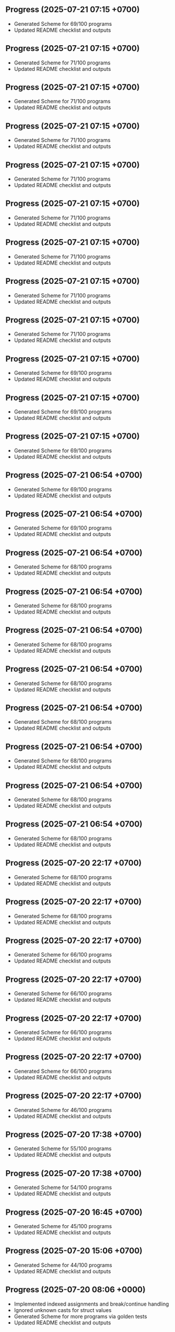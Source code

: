 ## Progress (2025-07-21 07:15 +0700)
- Generated Scheme for 69/100 programs
- Updated README checklist and outputs

## Progress (2025-07-21 07:15 +0700)
- Generated Scheme for 71/100 programs
- Updated README checklist and outputs

## Progress (2025-07-21 07:15 +0700)
- Generated Scheme for 71/100 programs
- Updated README checklist and outputs

## Progress (2025-07-21 07:15 +0700)
- Generated Scheme for 71/100 programs
- Updated README checklist and outputs

## Progress (2025-07-21 07:15 +0700)
- Generated Scheme for 71/100 programs
- Updated README checklist and outputs

## Progress (2025-07-21 07:15 +0700)
- Generated Scheme for 71/100 programs
- Updated README checklist and outputs

## Progress (2025-07-21 07:15 +0700)
- Generated Scheme for 71/100 programs
- Updated README checklist and outputs

## Progress (2025-07-21 07:15 +0700)
- Generated Scheme for 71/100 programs
- Updated README checklist and outputs

## Progress (2025-07-21 07:15 +0700)
- Generated Scheme for 71/100 programs
- Updated README checklist and outputs

## Progress (2025-07-21 07:15 +0700)
- Generated Scheme for 69/100 programs
- Updated README checklist and outputs

## Progress (2025-07-21 07:15 +0700)
- Generated Scheme for 69/100 programs
- Updated README checklist and outputs

## Progress (2025-07-21 07:15 +0700)
- Generated Scheme for 69/100 programs
- Updated README checklist and outputs

## Progress (2025-07-21 06:54 +0700)
- Generated Scheme for 69/100 programs
- Updated README checklist and outputs

## Progress (2025-07-21 06:54 +0700)
- Generated Scheme for 69/100 programs
- Updated README checklist and outputs

## Progress (2025-07-21 06:54 +0700)
- Generated Scheme for 68/100 programs
- Updated README checklist and outputs

## Progress (2025-07-21 06:54 +0700)
- Generated Scheme for 68/100 programs
- Updated README checklist and outputs

## Progress (2025-07-21 06:54 +0700)
- Generated Scheme for 68/100 programs
- Updated README checklist and outputs

## Progress (2025-07-21 06:54 +0700)
- Generated Scheme for 68/100 programs
- Updated README checklist and outputs

## Progress (2025-07-21 06:54 +0700)
- Generated Scheme for 68/100 programs
- Updated README checklist and outputs

## Progress (2025-07-21 06:54 +0700)
- Generated Scheme for 68/100 programs
- Updated README checklist and outputs

## Progress (2025-07-21 06:54 +0700)
- Generated Scheme for 68/100 programs
- Updated README checklist and outputs

## Progress (2025-07-21 06:54 +0700)
- Generated Scheme for 68/100 programs
- Updated README checklist and outputs

## Progress (2025-07-20 22:17 +0700)
- Generated Scheme for 68/100 programs
- Updated README checklist and outputs

## Progress (2025-07-20 22:17 +0700)
- Generated Scheme for 68/100 programs
- Updated README checklist and outputs

## Progress (2025-07-20 22:17 +0700)
- Generated Scheme for 66/100 programs
- Updated README checklist and outputs

## Progress (2025-07-20 22:17 +0700)
- Generated Scheme for 66/100 programs
- Updated README checklist and outputs

## Progress (2025-07-20 22:17 +0700)
- Generated Scheme for 66/100 programs
- Updated README checklist and outputs

## Progress (2025-07-20 22:17 +0700)
- Generated Scheme for 66/100 programs
- Updated README checklist and outputs

## Progress (2025-07-20 22:17 +0700)
- Generated Scheme for 46/100 programs
- Updated README checklist and outputs

## Progress (2025-07-20 17:38 +0700)
- Generated Scheme for 55/100 programs
- Updated README checklist and outputs

## Progress (2025-07-20 17:38 +0700)
- Generated Scheme for 54/100 programs
- Updated README checklist and outputs

## Progress (2025-07-20 16:45 +0700)
- Generated Scheme for 45/100 programs
- Updated README checklist and outputs

## Progress (2025-07-20 15:06 +0700)
- Generated Scheme for 44/100 programs
- Updated README checklist and outputs

## Progress (2025-07-20 08:06 +0000)
- Implemented indexed assignments and break/continue handling
- Ignored unknown casts for struct values
- Generated Scheme for more programs via golden tests
- Updated README checklist and outputs
